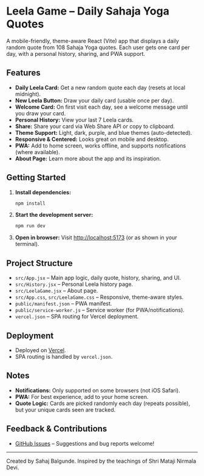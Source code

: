 # Leela Game – Daily Sahaja Yoga Quotes

A mobile-friendly, theme-aware React (Vite) app that displays a daily random quote from 108 Sahaja Yoga quotes. Each user gets one card per day, with a personal history, sharing, and PWA support.

## Features
- **Daily Leela Card:** Get a new random quote each day (resets at local midnight).
- **New Leela Button:** Draw your daily card (usable once per day).
- **Welcome Card:** On first visit each day, see a welcome message until you draw your card.
- **Personal History:** View your last 7 Leela cards.
- **Share:** Share your card via Web Share API or copy to clipboard.
- **Theme Support:** Light, dark, purple, and blue themes (auto-detected).
- **Responsive & Centered:** Looks great on mobile and desktop.
- **PWA:** Add to home screen, works offline, and supports notifications (where available).
- **About Page:** Learn more about the app and its inspiration.

## Getting Started
1. **Install dependencies:**
   ```powershell
   npm install
   ```
2. **Start the development server:**
   ```powershell
   npm run dev
   ```
3. **Open in browser:**
   Visit [http://localhost:5173](http://localhost:5173) (or as shown in your terminal).

## Project Structure
- `src/App.jsx` – Main app logic, daily quote, history, sharing, and UI.
- `src/History.jsx` – Personal Leela history page.
- `src/LeelaGame.jsx` – About page.
- `src/App.css`, `src/LeelaGame.css` – Responsive, theme-aware styles.
- `public/manifest.json` – PWA manifest.
- `public/service-worker.js` – Service worker (for PWA/notifications).
- `vercel.json` – SPA routing for Vercel deployment.

## Deployment
- Deployed on [Vercel](https://vercel.com/).
- SPA routing is handled by `vercel.json`.

## Notes
- **Notifications:** Only supported on some browsers (not iOS Safari).
- **PWA:** For best experience, add to your home screen.
- **Quote Logic:** Cards are picked randomly each day (repeats possible), but your unique cards seen are tracked.

## Feedback & Contributions
- [GitHub Issues](https://github.com/sahajisy/leela-game/issues) – Suggestions and bug reports welcome!

---

Created by Sahaj Balgunde. Inspired by the teachings of Shri Mataji Nirmala Devi.